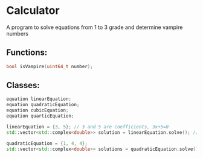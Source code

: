 # Calculator
A program to solve equations from 1 to 3 grade and determine vampire numbers
## Functions:
```cpp
bool isVampire(uint64_t number);
```
## Classes:
```cpp
equation linearEquation;
equation quadraticEquation;
equation cubicEquation;
equation quarticEquation;

linearEquation = {3, 5}; // 3 and 5 are coefficients, 3x+5=0
std::vector<std::complex<double>> solution = linearEquation.solve(); //{-5/3,0}

quadraticEquation = {1, 4, 4};
std::vector<std::complex<double>> solutions = quadraticEquation.solve(); //{{-2,0}, {-2,0}}
```
